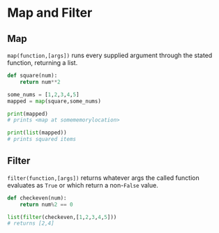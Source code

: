 Map and Filter
==============

Map
---

`map(function,[args])` runs every supplied argument through the stated function, returning a list.

```python
def square(num):
    return num**2

some_nums = [1,2,3,4,5]
mapped = map(square,some_nums)

print(mapped)
# prints <map at somememorylocation>

print(list(mapped))
# prints squared items
```

Filter
------

`filter(function,[args])` returns whatever args the called function evaluates as `True` or which return a non-`False` value.

```python
def checkeven(num):
    return num%2 == 0

list(filter(checkeven,[1,2,3,4,5]))
# returns [2,4]
```
